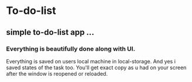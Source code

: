 # To-do-list
## simple to-do-list app ...
### Everything is beautifully done along with UI.
Everything is saved on users local machine in local-storage. And yes i saved states of the task too. You'll get exact copy as u had on your screen after the window is reopened or reloaded.
